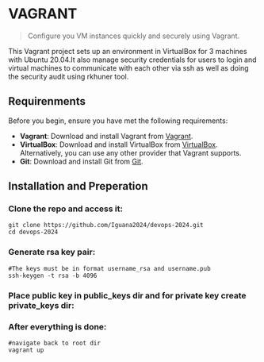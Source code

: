 # VAGRANT
> Configure you VM instances quickly and securely using Vagrant.

This Vagrant project sets up an environment in VirtualBox for 3 machines with Ubuntu 20.04.It also manage security credentials for users to login and virtual machines to communicate with each other via ssh
as well as doing the security audit using rkhuner tool. 

## Requirenments
Before you begin, ensure you have met the following requirements:
- **Vagrant**: Download and install Vagrant from [Vagrant](https://www.vagrantup.com/downloads.html).
- **VirtualBox**: Download and install VirtualBox from [VirtualBox](https://www.virtualbox.org/wiki/Downloads). Alternatively, you can use any other provider that Vagrant supports.
- **Git**: Download and install Git from [Git](https://git-scm.com/downloads).

## Installation and Preperation
### Clone the repo and access it:
```
git clone https://github.com/Iguana2024/devops-2024.git
cd devops-2024
```
### Generate rsa key pair:
```
#The keys must be in format username_rsa and username.pub
ssh-keygen -t rsa -b 4096
```
### Place public key in public_keys dir and for private key create private_keys dir:

### After everything is done:
```
#navigate back to root dir
vagrant up
```

